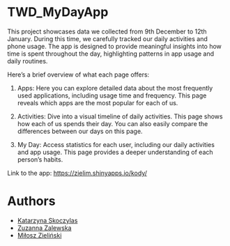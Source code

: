 # TWD_MyDayApp
This project showcases data we collected from 9th December to 12th January. During this time, we carefully tracked our daily activities and phone usage. The app is designed to provide meaningful insights into how time is spent throughout the day, highlighting patterns in app usage and daily routines.

Here’s a brief overview of what each page offers:

1. Apps: Here you can explore detailed data about the most frequently used applications, including usage time and frequency. This page reveals which apps are the most popular for each of us.

2. Activities: Dive into a visual timeline of daily activities. This page shows how each of us spends their day. You can also easily compare the differences between our days on this page.

3. My Day: Access statistics for each user, including our daily activities and app usage. This page provides a deeper understanding of each person’s habits.

Link to the app: https://zielim.shinyapps.io/kody/
# Authors
- [Katarzyna Skoczylas](https://github.com/kasia-sko)
- [Zuzanna Zalewska](https://github.com/zalewskaz)
- [Miłosz Zieliński](https://github.com/zielinskim04)
